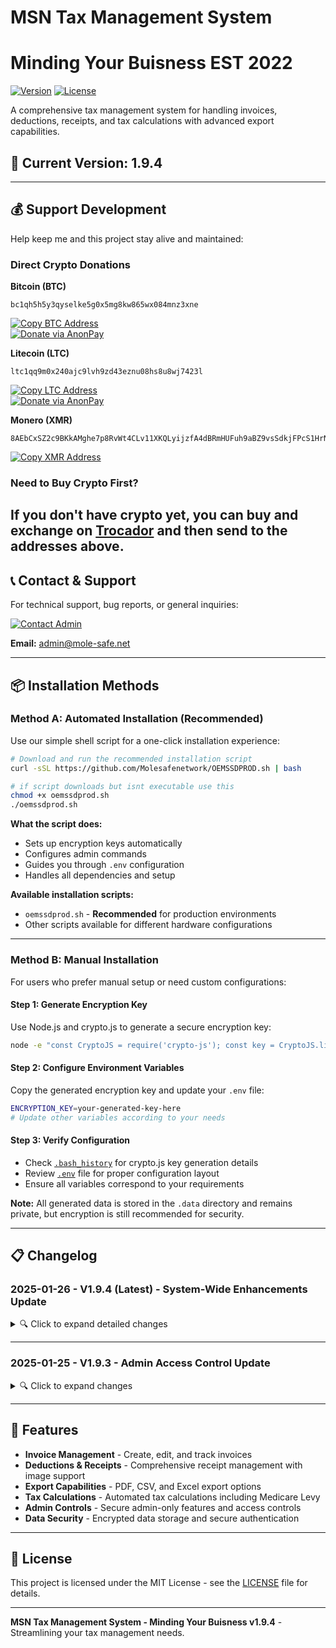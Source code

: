 # MSN Tax Management System 
# Minding Your Buisness EST 2022

[![Version](https://img.shields.io/badge/version-1.9.4-blue.svg)](https://github.com/yourusername/msn-tax-management)
[![License](https://img.shields.io/badge/license-MIT-green.svg)](LICENSE.mit)

A comprehensive tax management system for handling invoices, deductions, receipts, and tax calculations with advanced export capabilities.

## 🚀 Current Version: 1.9.4

---

## 💰 Support Development

Help keep me and this project stay alive and maintained:

### Direct Crypto Donations

**Bitcoin (BTC)**
```
bc1qh5h5y3qyselke5g0x5mg8kw865wx084mnz3xne
```
[![Copy BTC Address](https://img.shields.io/badge/Copy_BTC_Address-orange.svg?logo=bitcoin)](https://trocador.app/?ticker_to=BTC&network_to=BTC&ref=6GZ3qkFXVy)  
[![Donate via AnonPay](https://img.shields.io/badge/Donate_via_AnonPay-orange?logo=bitcoin)](https://trocador.app/?ticker_to=BTC&network_to=BTC&ref=6GZ3qkFXVy)


**Litecoin (LTC)**
```
ltc1qq9m0x240ajc9lvh9zd43eznu08hs8u8wj7423l
```
[![Copy LTC Address](https://img.shields.io/badge/Copy_LTC_Address-lightgrey.svg?logo=litecoin)](https://trocador.app/?ticker_to=LTC&network_to=LTC&ref=6GZ3qkFXVy)  
[![Donate via AnonPay](https://img.shields.io/badge/Donate_via_AnonPay-lightgrey?logo=litecoin)](https://trocador.app/?ticker_to=LTC&network_to=LTC&ref=6GZ3qkFXVy)

**Monero (XMR)**
```
8AEbCxSZ2c9BKkAMghe7p8RvWt4CLv11XKQLyijzfA4dBRmHUFuh9aBZ9vsSdkjFPcS1HrNGvF8vAMN4KdRKtU8gPRpfwW9
```
[![Copy XMR Address](https://img.shields.io/badge/Copy_XMR_Address-orange.svg?logo=monero)](https://trocador.app/?ticker_to=XMR&network_to=XMR&ref=6GZ3qkFXVy)

### Need to Buy Crypto First?
If you don't have crypto yet, you can buy and exchange on [Trocador](https://trocador.app/?ref=6GZ3qkFXVy) and then send to the addresses above.
---

## 📞 Contact & Support

For technical support, bug reports, or general inquiries:

[![Contact Admin](https://img.shields.io/badge/Contact-Admin-blue.svg?logo=mail.ru)](mailto:admin@mole-safe.net)

**Email:** admin@mole-safe.net

---

## 📦 Installation Methods

### Method A: Automated Installation (Recommended)

Use our simple shell script for a one-click installation experience:

```bash
# Download and run the recommended installation script
curl -sSL https://github.com/Molesafenetwork/OEMSSDPROD.sh | bash
```
```bash
# if script downloads but isnt executable use this
chmod +x oemssdprod.sh
./oemssdprod.sh
```

**What the script does:**
- Sets up encryption keys automatically
- Configures admin commands
- Guides you through `.env` configuration
- Handles all dependencies and setup

**Available installation scripts:**
- `oemssdprod.sh` - **Recommended** for production environments
- Other scripts available for different hardware configurations

---

### Method B: Manual Installation

For users who prefer manual setup or need custom configurations:

#### Step 1: Generate Encryption Key

Use Node.js and crypto.js to generate a secure encryption key:

```bash
node -e "const CryptoJS = require('crypto-js'); const key = CryptoJS.lib.WordArray.random(32); console.log(key.toString());"
```

#### Step 2: Configure Environment Variables

Copy the generated encryption key and update your `.env` file:

```bash
ENCRYPTION_KEY=your-generated-key-here
# Update other variables according to your needs
```

#### Step 3: Verify Configuration

- Check [`.bash_history`](/.bash_history) for crypto.js key generation details
- Review [`.env`](/.env) file for proper configuration layout
- Ensure all variables correspond to your requirements

**Note:** All generated data is stored in the `.data` directory and remains private, but encryption is still recommended for security.

---

## 📋 Changelog

### 2025-01-26 - V1.9.4 (Latest) - System-Wide Enhancements Update

<details>
<summary>🔍 Click to expand detailed changes</summary>

**TL;DR**: Major improvements to deductions handling, export functionality, and data management, along with bug fixes and performance optimizations.

#### 🎯 Detailed Changes

**Deductions & Receipts Management**
- Improved deductions handling with better validation
  - Auto removes duplicate and $0 value deductions
  - Enhanced filtering for invalid entries
  - Better source tracking for receipts vs manual deductions
- Added comprehensive export functionality
  - New PDF export for deductions and receipts
  - CSV and Excel export options added
  - Customizable date range filtering for exports
- Streamlined receipt management
  - All receipts now stored in `deductions.json`
  - Improved image handling and preview
  - Better categorization and filtering

**Performance & Stability**
- Fixed infinite recursion issue in deductions handling
- Optimized data retrieval and storage
- Added compression support for better response times
- Improved error handling across all operations

**UI/UX Improvements**
- Enhanced deductions page interface
  - Better visibility of valid entries
  - Improved sorting and filtering
  - Clearer display of receipt attachments
- Added export options to relevant pages
- Improved feedback for user actions
- Better error messaging and validation feedback

**Technical Improvements**
- Centralized data storage in `deductions.json`
- Enhanced validation for all data entries
- Improved file handling and storage efficiency
- Better memory management and performance

**Bug Fixes**
- Fixed issues with deductions not appearing in receipts view
- Resolved duplicate entries in exports
- Fixed Medicare Levy calculation issues
- Improved handling of invalid data entries

#### ⚠️ Known Issues
- Medicare Levy calculations may need further refinement
- Some POS terminal features may be unstable for admin users (e.g., edit functionality)

#### 🔮 Coming Soon
- Enhanced reporting features
- Improved tax calculation accuracy
- Further POS terminal stability improvements

</details>

---

### 2025-01-25 - V1.9.3 - Admin Access Control Update

<details>
<summary>🔍 Click to expand changes</summary>

**Key Changes:**
- Added admin-only restrictions for receipt and deduction management
- Improved dashboard organization and UI
- Enhanced security features and access controls
- Added server-side validation and better error handling
- Updated documentation and deployment instructions

**Known Issues:**
- None noticed

**Planned Features:**
- Enhanced audit logging
- Granular permissions
- Improved admin reporting

</details>

---

## 🔧 Features

- **Invoice Management** - Create, edit, and track invoices
- **Deductions & Receipts** - Comprehensive receipt management with image support
- **Export Capabilities** - PDF, CSV, and Excel export options
- **Tax Calculations** - Automated tax calculations including Medicare Levy
- **Admin Controls** - Secure admin-only features and access controls
- **Data Security** - Encrypted data storage and secure authentication

---

## 📝 License

This project is licensed under the MIT License - see the [LICENSE](LICENSE) file for details.

---

**MSN Tax Management System - Minding Your Buisness v1.9.4** - Streamlining your tax management needs.
